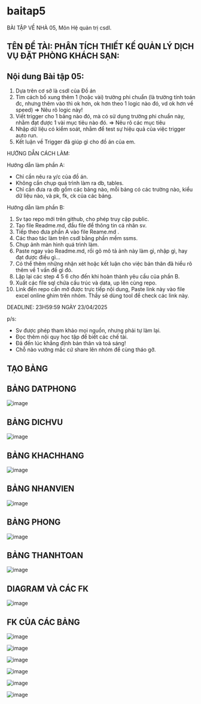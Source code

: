 # baitap5
BÀI TẬP VỀ NHÀ 05, Môn Hệ quản trị csdl.
## TÊN ĐỀ TÀI: PHÂN TÍCH THIẾT KẾ QUẢN LÝ DỊCH VỤ ĐẶT PHÒNG KHÁCH SẠN:
## Nội dung Bài tập 05:
1. Dựa trên cơ sở là csdl của Đồ án
2. Tìm cách bổ xung thêm 1 (hoặc vài) trường phi chuẩn
   (là trường tính toán đc, nhưng thêm vào thì ok hơn,
    ok hơn theo 1 logic nào đó, vd ok hơn về speed)
   => Nêu rõ logic này!
3. Viết trigger cho 1 bảng nào đó, 
   mà có sử dụng trường phi chuẩn này,
   nhằm đạt được 1 vài mục tiêu nào đó.
   => Nêu rõ các mục tiêu 
4. Nhập dữ liệu có kiểm soát, 
   nhằm để test sự hiệu quả của việc trigger auto run.
5. Kết luận về Trigger đã giúp gì cho đồ án của em.

HƯỚNG DẪN CÁCH LÀM:

Hướng dẫn làm phần A: 
 - Chỉ cần nêu ra y/c của đồ án.
 - Không cần chụp quá trình làm ra db, tables.
 - Chỉ cần đưa ra db gồm các bảng nào,
   mỗi bảng có các trường nào, kiểu dữ liệu nào,
   và pk, fk, ck của các bảng.

Hướng dẫn làm phần B:
1. Sv tạo repo mới trên github, cho phép truy cập public.
2. Tạo file Readme.md, đầu file để thông tin cá nhân sv.
3. Tiếp theo đưa phần A vào file Reame.md .
3. Các thao tác làm trên csdl bằng phần mềm ssms.
4. Chụp ảnh màn hình quá trình làm.
5. Paste ngay vào Readme.md, 
   rồi gõ mô tả ảnh này làm gì, nhập gì, hay đạt được điều gì...
6. Có thể thêm những nhận xét hoặc kết luận
   cho việc bản thân đã hiểu rõ thêm về 1 vấn đề gì đó.
7. Lặp lại các step 4 5 6 cho đến khi hoàn thành yêu cầu của phần B.
8. Xuất các file sql chứa cấu trúc và data, up lên cùng repo.
9. Link đến repo cần mở được trực tiếp nội dung, 
   Paste link này vào file excel online ghim trên nhóm.
   Thầy sẽ dùng tool để check các link này.

DEADLINE: 23H59:59 NGÀY 23/04/2025

p/s:
 - Sv được phép tham khảo mọi nguồn, nhưng phải tự làm lại.
 - Đọc thêm nội quy học tập để biết các chế tài.
 - Đã đến lúc khẳng định bản thân và toả sáng!
 - Chỗ nào vướng mắc cứ share lên nhóm để cùng tháo gỡ.

## TẠO BẢNG 
## BẢNG DATPHONG

![image](https://github.com/user-attachments/assets/3f1c1e7b-b54b-4fba-bb65-7fbe9f99c593)

## BẢNG DICHVU

![image](https://github.com/user-attachments/assets/05810785-d81d-4010-b68f-44229acb6bc5)

## BẢNG KHACHHANG

![image](https://github.com/user-attachments/assets/df8758f6-f909-429e-93c1-ecfa200f337c)

## BẢNG NHANVIEN

![image](https://github.com/user-attachments/assets/36e15f59-142c-4d23-a82b-77d4b9dd8aae)

## BẢNG PHONG

![image](https://github.com/user-attachments/assets/1e19f253-4abd-4d10-ace7-c71e2793c772)

## BẢNG THANHTOAN 

![image](https://github.com/user-attachments/assets/0d50bfe1-a266-41c0-b19a-5ae99fa87cda)

## DIAGRAM VÀ CÁC FK

![image](https://github.com/user-attachments/assets/f558da53-05f3-4cab-b370-c68a1af86e6f)

## FK CỦA CÁC BẢNG

![image](https://github.com/user-attachments/assets/7a0b0b3c-7779-4af8-af37-8420866d1724)

![image](https://github.com/user-attachments/assets/44cbb8ab-e434-440e-8cf8-80aeddd45369)

![image](https://github.com/user-attachments/assets/da79e332-38f7-4143-b92c-4ffe0c49bc33)

![image](https://github.com/user-attachments/assets/f6eb563f-778a-4986-9b1f-731e3b0e389f)

![image](https://github.com/user-attachments/assets/86b3555d-3b64-41b0-a784-694410d7ff8b)

![image](https://github.com/user-attachments/assets/22185ed2-c91f-48df-9595-c27496b30ca8)

## 
